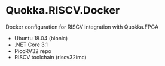 # Quokka.RISCV.Docker
Docker configuration for RISCV integration with Quokka.FPGA

* Ubuntu 18.04 (bionic)
* .NET Core 3.1
* PicoRV32 repo
* RISCV toolchain (riscv32imc)
